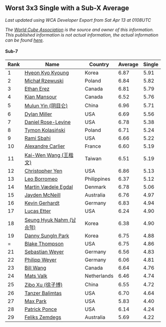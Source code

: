 ## Worst 3x3 Single with a Sub-X Average

*Last updated using WCA Developer Export from Sat Apr 13 at 0108UTC*

*The [World Cube Association](https://www.worldcubeassociation.org) is the source and owner of this information. This published information is not actual information, the actual information can be found [here](https://www.worldcubeassociation.org/results).*

#### Sub-7

|Rank|Name|Country|Average|Single|  
|--|--|--|--|--|  
|1|[Hyeon Kyo Kyoung](https://www.worldcubeassociation.org/persons/2013KYOU01)|Korea|6.87|5.91|  
|2|[Michał Rzewuski](https://www.worldcubeassociation.org/persons/2014RZEW01)|Poland|6.84|5.82|  
|3|[Ethan Erez](https://www.worldcubeassociation.org/persons/2017EREZ01)|Canada|6.81|5.79|  
|4|[Kian Mansour](https://www.worldcubeassociation.org/persons/2015MANS03)|Canada|6.52|5.76|  
|5|[Mulun Yin (阴目仑)](https://www.worldcubeassociation.org/persons/2009YINM01)|China|6.96|5.71|  
|6|[Dylan Miller](https://www.worldcubeassociation.org/persons/2015MILL01)|USA|6.69|5.56|  
|7|[Daniel Rose-Levine](https://www.worldcubeassociation.org/persons/2015ROSE01)|USA|6.78|5.38|  
|8|[Tymon Kolasiński](https://www.worldcubeassociation.org/persons/2016KOLA02)|Poland|6.71|5.24|  
|9|[Rami Sbahi](https://www.worldcubeassociation.org/persons/2011SBAH01)|USA|6.66|5.22|  
|10|[Alexandre Carlier](https://www.worldcubeassociation.org/persons/2012CARL03)|France|6.60|5.19|  
|11|[Kai-Wen Wang (王楷文)](https://www.worldcubeassociation.org/persons/2015WANG09)|Taiwan|6.51|5.19|  
|12|[Christopher Yen](https://www.worldcubeassociation.org/persons/2016YENC01)|USA|6.86|5.13|  
|13|[Leo Borromeo](https://www.worldcubeassociation.org/persons/2015BORR01)|Philippines|6.37|5.12|  
|14|[Martin Vædele Egdal](https://www.worldcubeassociation.org/persons/2013EGDA02)|Denmark|6.78|5.06|  
|15|[Jayden McNeill](https://www.worldcubeassociation.org/persons/2012MCNE01)|Australia|6.76|4.97|  
|16|[Kevin Gerhardt](https://www.worldcubeassociation.org/persons/2013GERH01)|Germany|6.83|4.94|  
|17|[Lucas Etter](https://www.worldcubeassociation.org/persons/2011ETTE01)|USA|6.24|4.90|  
|18|[Seung Hyuk Nahm (남승혁)](https://www.worldcubeassociation.org/persons/2013NAHM01)|Korea|6.38|4.90|  
|19|[Danny SungIn Park](https://www.worldcubeassociation.org/persons/2015PARK13)|Korea|6.75|4.88|  
|=|[Blake Thompson](https://www.worldcubeassociation.org/persons/2010THOM03)|USA|6.75|4.86|  
|21|[Sebastian Weyer](https://www.worldcubeassociation.org/persons/2010WEYE02)|Germany|6.56|4.83|  
|22|[Philipp Weyer](https://www.worldcubeassociation.org/persons/2010WEYE01)|Germany|6.06|4.81|  
|23|[Bill Wang](https://www.worldcubeassociation.org/persons/2010WANG68)|Canada|6.64|4.76|  
|24|[Mats Valk](https://www.worldcubeassociation.org/persons/2007VALK01)|Netherlands|6.46|4.74|  
|25|[Zibo Xu (徐子博)](https://www.worldcubeassociation.org/persons/2014XUZI01)|China|6.55|4.72|  
|26|[Tanzer Balimtas](https://www.worldcubeassociation.org/persons/2013BALI01)|USA|6.70|4.64|  
|27|[Max Park](https://www.worldcubeassociation.org/persons/2012PARK03)|USA|5.83|4.40|  
|28|[Patrick Ponce](https://www.worldcubeassociation.org/persons/2012PONC02)|USA|6.14|4.24|  
|29|[Feliks Zemdegs](https://www.worldcubeassociation.org/persons/2009ZEMD01)|Australia|5.69|4.22|  
